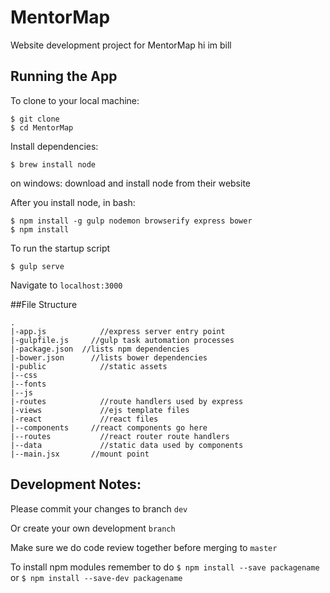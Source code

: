# MentorMap
Website development project for MentorMap
hi im bill

## Running the App
To clone to your local machine:
```
$ git clone
$ cd MentorMap
```
Install dependencies:
```
$ brew install node
```
on windows: download and install node from their website

After you install node, in bash:
```
$ npm install -g gulp nodemon browserify express bower
$ npm install 
```
To run the startup script
```
$ gulp serve
```
Navigate to ```localhost:3000```

##File Structure
```
.
|-app.js		    //express server entry point
|-gulpfile.js	  //gulp task automation processes
|-package.json	//lists npm dependencies
|-bower.json	  //lists bower dependencies
|-public		    //static assets
|--css
|--fonts
|--js
|-routes		    //route handlers used by express
|-views			    //ejs template files
|-react			    //react files
|--components	  //react components go here
|--routes		    //react router route handlers
|--data			    //static data used by components
|--main.jsx		  //mount point
```

## Development Notes:
Please commit your changes to branch ```dev```

Or create your own development ```branch```

Make sure we do code review together before merging to ```master```

To install npm modules remember to do 
```$ npm install --save packagename```
or
```$ npm install --save-dev packagename```
